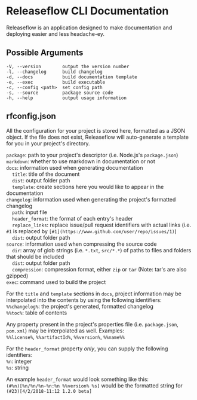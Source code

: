 # Releaseflow CLI Documentation

Releaseflow is an application designed to make documentation and deploying easier and less headache-ey.

## Possible Arguments
```
-V, --version        output the version number  
-l, --changelog      build changelog  
-d, --docs           build documentation template  
-e, --exec           build executable  
-c, --config <path>  set config path  
-s, --source         package source code  
-h, --help           output usage information  
```

## rfconfig.json
All the configuration for your project is stored here, formatted as a JSON object. If the file does not exist, Releaseflow will auto-generate a template for you in your project's directory.

`package`: path to your project's descriptor (i.e. Node.js's `package.json`)  
`markdown`: whether to use markdown in documentation or not  
`docs`: information used when generating documentation  
&nbsp;&nbsp;&nbsp;&nbsp;`title`: title of the document  
&nbsp;&nbsp;&nbsp;&nbsp;`dist`: output folder path  
&nbsp;&nbsp;&nbsp;&nbsp;`template`: create sections here you would like to appear in the documentation  
`changelog`: information used when generating the project's formatted changelog  
&nbsp;&nbsp;&nbsp;&nbsp;`path`: input file  
&nbsp;&nbsp;&nbsp;&nbsp;`header_format`: the format of each entry's header  
&nbsp;&nbsp;&nbsp;&nbsp;`replace_links`: replace issue/pull request identifiers with actual links (i.e. `#1` is replaced by `[#1](https://www.github.com/user/repo/issues/1)`)  
&nbsp;&nbsp;&nbsp;&nbsp;`dist`: output folder path  
`source`: information used when compressing the source code  
&nbsp;&nbsp;&nbsp;&nbsp;`dir`: array of glob strings (i.e. `*.txt`, `src/*.*`) of paths to files and folders that should be included  
&nbsp;&nbsp;&nbsp;&nbsp;`dist`: output folder path  
&nbsp;&nbsp;&nbsp;&nbsp;`compression`: compression format, either `zip` or `tar` (Note: tar's are also gzipped)  
`exec`: command used to build the project  

For the `title` and `template` sections in `docs`, project information may be interpolated into the contents by using the following identifiers:  
`%%changelog%`: the project's generated, formatted changelog    
`%%toc%`: table of contents  

Any property present in the project's properties file (i.e. `package.json`, `pom.xml`) may be interpolated as well. Examples:  
`%%license%`, `%%artifactId%`, `%%version%`, `%%name%%`  

For the `header_format` property _only_, you can supply the following identifiers:  
`%n`: integer  
`%s`: string  

An example `header_format` would look something like this:  
`(#%n)[%n/%n/%n-%n:%n %%version% %s]` would be the formatted string for `(#23)[4/2/2018-11:12 1.2.0 beta]`